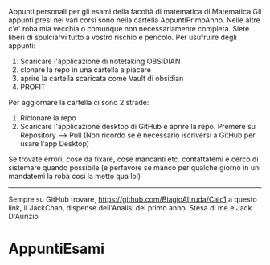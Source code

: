 Appunti personali per gli esami della facoltà di matematica di Matematica
Gli appunti presi nei vari corsi sono nella cartella AppuntiPrimoAnno. Nelle altre c'e' roba mia vecchia o comunque non necessariamente completa. Siete liberi di spulciarvi tutto a vostro rischio e pericolo.
Per usufruire degli appunti:
1. Scaricare l'applicazione di notetaking OBSIDIAN
2. clonare la repo in una cartella a piacere
3. aprire la cartella scaricata come Vault di obsidian
4. PROFIT

Per aggiornare la cartella ci sono 2 strade:
1. Riclonare la repo
2. Scaricare l'applicazione desktop di GitHub e aprire la repo. Premere su Repository --> Pull 
(Non ricordo se è necessario iscriversi a GitHub per usare l'app Desktop)

Se trovate errori, cose da fixare, cose mancanti etc. contattatemi e cerco di sistemare quando possibile
(e perfavore se manco per qualche giorno in uni mandatemi la roba così la metto qua lol)

----------------------------------------------------------------------------------------------------------
Sempre su GitHub trovare, https://github.com/BiagioAltruda/Calc1 a questo link, il JackChan, dispense dell'Analisi del primo anno. Stesa di me e Jack D'Aurizio
# AppuntiEsami
